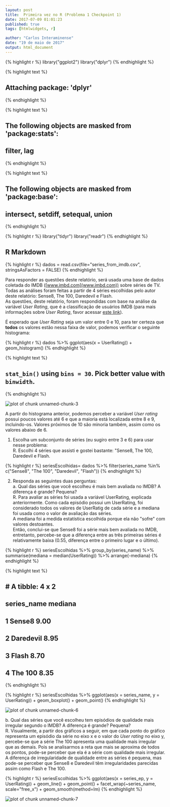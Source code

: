 ```yaml
---
layout: post
title:  Primeira vez no R (Problema 1 Checkpoint 1)
date: 2017-07-09 01:01:23
published: true
tags: [htmlwidgets, r]

author: "Carlos Interaminense"
date: "19 de maio de 2017"
output: html_document
---
```



{% highlight r %}
library("ggplot2")
library("dplyr")
{% endhighlight %}



{% highlight text %}
## 
## Attaching package: 'dplyr'
{% endhighlight %}



{% highlight text %}
## The following objects are masked from 'package:stats':
## 
##     filter, lag
{% endhighlight %}



{% highlight text %}
## The following objects are masked from 'package:base':
## 
##     intersect, setdiff, setequal, union
{% endhighlight %}



{% highlight r %}
library("tidyr")
library("readr")
{% endhighlight %}



## R Markdown


{% highlight r %}
dados = read.csv(file="series_from_imdb.csv", stringsAsFactors = FALSE)
{% endhighlight %}

Para responder as questões deste relatório, será usada uma base de dados coletada do IMDB ([www.imbd.com](www.imbd.com)) sobre séries de TV.  
Todas as análises foram feitas a partir de 4 séries escolhidas pelo autor deste relatório: Sense8, The 100, Daredevil e Flash.  
As questões, deste relatório, foram respondidas com base na análise da variável *User Rating*, que é a classificação de usuários IMDB (para mais informações sobre *User Rating*, favor acessar [este link](http://www.imdb.com/help/show_leaf?votestopfaq)).  

É esperado que *User Rating* seja um valor entre 0 e 10, para ter certeza que **todos** os valores estão nessa faixa de valor, podemos verificar o seguinte histograma:


{% highlight r %}
dados %>%
  ggplot(aes(x = UserRating)) + 
  geom_histogram()
{% endhighlight %}



{% highlight text %}
## `stat_bin()` using `bins = 30`. Pick better value with `binwidth`.
{% endhighlight %}

![plot of chunk unnamed-chunk-3](/minhas-analises/figure/source/problema-1-cp-1/2017-07-09-primeira-analise/unnamed-chunk-3-1.png)

A partir do histograma anterior, podemos perceber a variável *User rating* possui poucos valores até 6 e que a maioria está localizada entre 8 e 9, incluindo-os. Valores próximos de 10 são minoria também, assim como os valores abaixo de 6.

1) Escolha um subconjunto de séries (eu sugiro entre 3 e 6) para usar nesse problema:  
   R. Escolhi 4 séries que assisti e gostei bastante: "Sense8, The 100, Daredevil e Flash.

{% highlight r %}
seriesEscolhidas=  dados %>% filter(series_name %in% c("Sense8", "The 100", "Daredevil", "Flash"))
{% endhighlight %}

2) Responda as seguintes duas perguntas:  
a. Qual das séries que você escolheu é mais bem avaliada no IMDB? A diferença é grande? Pequena?  
  R. Para avaliar as séries foi usada a variável UserRating, explicada anteriormente. Como cada episódio possui um UserRating, foi considerado todos os valores de UserRatig de cada série e a mediana foi usada como o valor de avaliação das séries.  
  A mediana foi a medida estatística escolhida porque ela não "sofre" com valores destoantes.  
  Então, conclui-se que Sense8 foi a série mais bem avaliada no IMDB, entretanto, percebe-se que a diferença entre as três primeiras séries é relativamente baixa (0.55, diferença entre o primeiro lugar e o último).  


{% highlight r %}
seriesEscolhidas %>% 
  group_by(series_name) %>%
    summarise(mediana = median(UserRating)) %>%
      arrange(-mediana)
{% endhighlight %}



{% highlight text %}
## # A tibble: 4 x 2
##   series_name mediana
##         <chr>   <dbl>
## 1      Sense8    9.00
## 2   Daredevil    8.95
## 3       Flash    8.70
## 4     The 100    8.35
{% endhighlight %}


{% highlight r %}
seriesEscolhidas %>%
  ggplot(aes(x = series_name, y = UserRating)) +
  geom_boxplot() +
  geom_point()
{% endhighlight %}

![plot of chunk unnamed-chunk-6](/minhas-analises/figure/source/problema-1-cp-1/2017-07-09-primeira-analise/unnamed-chunk-6-1.png)

b. Qual das séries que você escolheu tem episódios de qualidade mais irregular segundo o IMDB? A diferença é grande? Pequena?  
  R.  Visualmente, a partir dos gráficos a seguir, em que cada ponto do gráfico representa um episódio da série no eixo x e o valor do *User rating* no eixo y, percebe-se que a série The 100 apresenta uma qualidade mais irregular que as demais. Pois se analisarmos a reta que mais se aproxima de todos os pontos, pode-se perceber que ela é a série com qualidade mais irregular.  
  A diferença de irregularidade de qualidade entre as séries é pequena, mas pode-se perceber que Sense8 e Daredevil têm irregularidades parecidas assim como Flash e The 100.
  

{% highlight r %}
seriesEscolhidas %>%
  ggplot(aes(x = series_ep, y = UserRating)) + 
  geom_line() + 
  geom_point() +
  facet_wrap(~series_name, scale="free_x") +
  geom_smooth(method=lm)
{% endhighlight %}

![plot of chunk unnamed-chunk-7](/minhas-analises/figure/source/problema-1-cp-1/2017-07-09-primeira-analise/unnamed-chunk-7-1.png)
